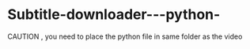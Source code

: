 Subtitle-downloader---python-
=============================
CAUTION , you need to place the python file in same folder as the video
